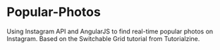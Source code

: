 Popular-Photos
==============

Using Instagram API and AngularJS to find real-time popular photos on Instagram.
Based on the Switchable Grid tutorial from Tutorialzine.  
